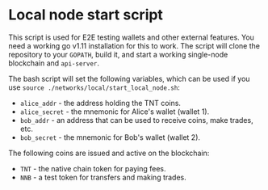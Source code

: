 # Local node start script

This script is used for E2E testing wallets and other external features. You need a working go v1.11 installation for this to work.
The script will clone the repository to your `GOPATH`, build it, and start a working single-node blockchain and `api-server`.

The bash script will set the following variables, which can be used if you use `source ./networks/local/start_local_node.sh`:
* `alice_addr` - the address holding the TNT coins.
* `alice_secret` - the mnemonic for Alice's wallet (wallet 1).
* `bob_addr` - an address that can be used to receive coins, make trades, etc.
* `bob_secret` - the mnemonic for Bob's wallet (wallet 2).

The following coins are issued and active on the blockchain:
* `TNT` - the native chain token for paying fees.
* `NNB` - a test token for transfers and making trades.

